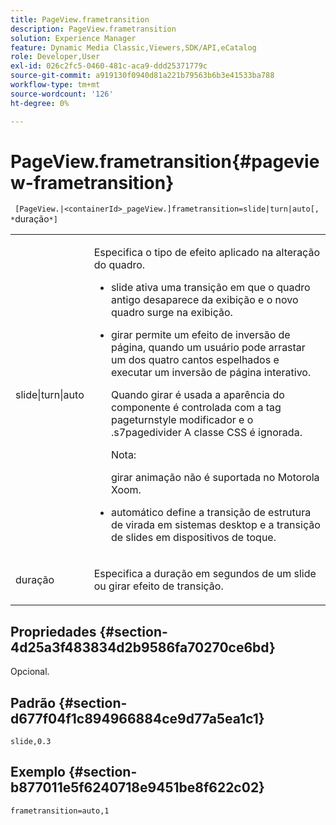 ```yaml
---
title: PageView.frametransition
description: PageView.frametransition
solution: Experience Manager
feature: Dynamic Media Classic,Viewers,SDK/API,eCatalog
role: Developer,User
exl-id: 026c2fc5-0460-481c-aca9-ddd25371779c
source-git-commit: a919130f0940d81a221b79563b6b3e41533ba788
workflow-type: tm+mt
source-wordcount: '126'
ht-degree: 0%

---
```


# PageView.frametransition{#pageview-frametransition}

` [PageView.|<containerId>_pageView.]frametransition=slide|turn|auto[, *`duração`*]`

<table id="table_625D0EEDA21B46FEA3F5CF7DDF769B50"> 
 <tbody> 
  <tr> 
   <td colname="col1"> <p> <span class="codeph"> slide|turn|auto</span> </p> </td> 
   <td colname="col2"> <p> Especifica o tipo de efeito aplicado na alteração do quadro. </p> <p> 
     <ul id="ul_4224B7C2722A4185A8BD48703D019AA1"> 
      <li id="li_8482037F8E1C4F11A84DF51790A073FE"> <p><span class="codeph"> slide</span> ativa uma transição em que o quadro antigo desaparece da exibição e o novo quadro surge na exibição. </p> </li> 
      <li id="li_CE9A99564DF348D0A76AB2A5945155A5"> <p><span class="codeph"> girar</span> permite um efeito de inversão de página, quando um usuário pode arrastar um dos quatro cantos espelhados e executar um inversão de página interativo. </p> <p>Quando <span class="codeph"> girar</span> é usada a aparência do componente é controlada com a tag <span class="codeph"> pageturnstyle</span> modificador e o <span class="codeph"> .s7pagedivider</span> A classe CSS é ignorada. </p> <p>Nota:  <p><span class="codeph"> girar</span> animação não é suportada no Motorola Xoom. </p> </p> </li> 
      <li id="li_79F85B0429CD4B389399FB3823FE767F"> <p> <span class="codeph"> automático</span> define a transição de estrutura de virada em sistemas desktop e a transição de slides em dispositivos de toque. </p> </li> 
     </ul> </p> </td> 
  </tr> 
  <tr> 
   <td colname="col1"> <p><span class="codeph"><span class="varname"> duração</span></span> </p> </td> 
   <td colname="col2"> <p>Especifica a duração em segundos de um <span class="codeph"> slide</span> ou <span class="codeph"> girar</span> efeito de transição. </p> </td> 
  </tr> 
 </tbody> 
</table>

## Propriedades {#section-4d25a3f483834d2b9586fa70270ce6bd}

Opcional.

## Padrão {#section-d677f04f1c894966884ce9d77a5ea1c1}

`slide,0.3`

## Exemplo {#section-b877011e5f6240718e9451be8f622c02}

`frametransition=auto,1`
